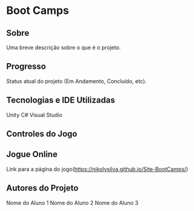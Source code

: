 # Boot Camps
## Sobre
Uma breve descrição sobre o que é o projeto.

## Progresso
Status atual do projeto (Em Andamento, Concluído, etc).

## Tecnologias e IDE Utilizadas
Unity
C#
Visual Studio

## Controles do Jogo


## Jogue Online
Link para a página do jogo(https://nikolysilva.github.io/Site-BootCamps/)


## Autores do Projeto
Nome do Aluno 1
Nome do Aluno 2
Nome do Aluno 3
